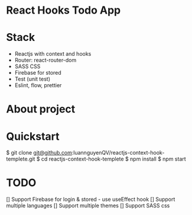 # React Hooks Todo App

# Stack
- Reactjs with context and hooks
- Router: react-router-dom
- SASS CSS
- Firebase for stored
- Test (unit test)
- Eslint, flow, prettier

# About project

# Quickstart 
$ git clone git@github.com:luannguyenQV/reactjs-context-hook-templete.git
$ cd reactjs-context-hook-templete
$ npm install
$ npm start

# TODO
[] Support Firebase for login & stored - use useEffect hook
[] Support multiple languages
[] Support multiple themes
[] Support SASS css
